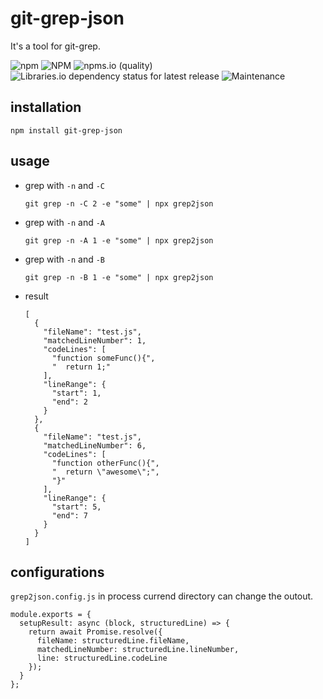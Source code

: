 # git-grep-json

It's a tool for git-grep.

![npm](https://img.shields.io/npm/v/git-grep-json)
![NPM](https://img.shields.io/npm/l/git-grep-json)
![npms.io (quality)](https://img.shields.io/npms-io/quality-score/git-grep-json)
![Libraries.io dependency status for latest release](https://img.shields.io/librariesio/release/npm/git-grep-json)
![Maintenance](https://img.shields.io/maintenance/yes/2023)

## installation

``` shell
npm install git-grep-json
```

## usage

- grep with `-n` and `-C`
    ``` shell
    git grep -n -C 2 -e "some" | npx grep2json
    ```

- grep with `-n` and `-A`
    ``` shell
    git grep -n -A 1 -e "some" | npx grep2json
    ```

- grep with `-n` and `-B`
    ``` shell
    git grep -n -B 1 -e "some" | npx grep2json
    ```

- result
    ``` shell
    [
      {
        "fileName": "test.js",
        "matchedLineNumber": 1,
        "codeLines": [
          "function someFunc(){",
          "  return 1;"
        ],
        "lineRange": {
          "start": 1,
          "end": 2
        }
      },
      {
        "fileName": "test.js",
        "matchedLineNumber": 6,
        "codeLines": [
          "function otherFunc(){",
          "  return \"awesome\";",
          "}"
        ],
        "lineRange": {
          "start": 5,
          "end": 7
        }
      }
    ]
    ```

## configurations

`grep2json.config.js` in process currend directory can change the outout.
``` shell
module.exports = {
  setupResult: async (block, structuredLine) => {
    return await Promise.resolve({
      fileName: structuredLine.fileName,
      matchedLineNumber: structuredLine.lineNumber,
      line: structuredLine.codeLine
    });
  }
};
```
